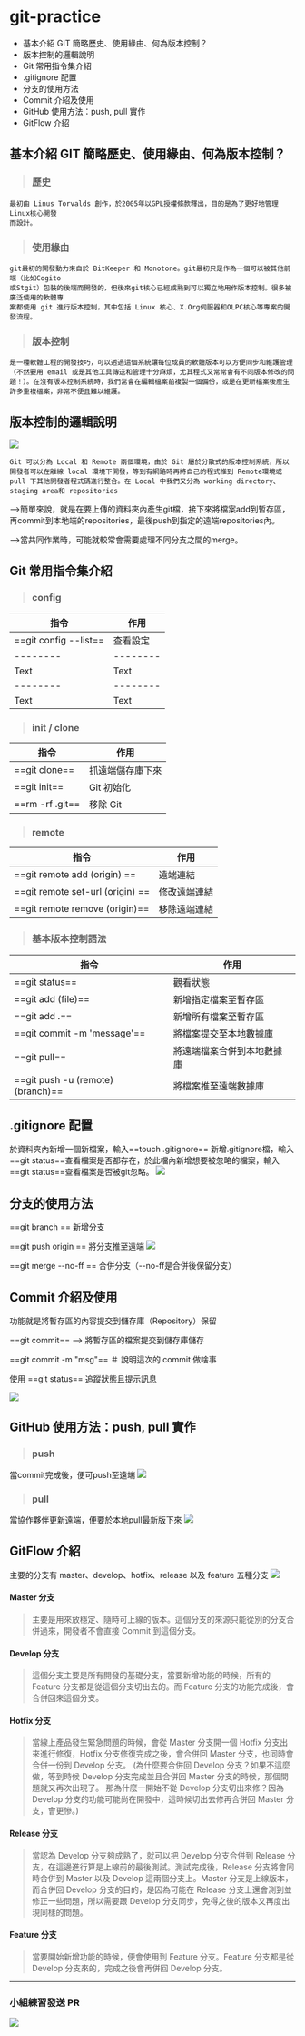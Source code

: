 # git-practice

* 基本介紹 GIT 簡略歷史、使用緣由、何為版本控制？
* 版本控制的邏輯說明
* Git 常用指令集介紹
* .gitignore 配置
* 分支的使用方法
* Commit 介紹及使用
* GitHub 使用方法：push, pull 實作
* GitFlow 介紹


基本介紹 GIT 簡略歷史、使用緣由、何為版本控制？
---
>### 歷史
```
最初由 Linus Torvalds 創作，於2005年以GPL授權條款釋出，目的是為了更好地管理Linux核心開發
而設計。
```

>### 使用緣由
```
git最初的開發動力來自於 BitKeeper 和 Monotone。git最初只是作為一個可以被其他前端（比如Cogito
或Stgit）包裝的後端而開發的，但後來git核心已經成熟到可以獨立地用作版本控制。很多被廣泛使用的軟體專
案都使用 git 進行版本控制，其中包括 Linux 核心、X.Org伺服器和OLPC核心等專案的開發流程。
```

>### 版本控制
```
是一種軟體工程的開發技巧，可以透過這個系統讓每位成員的軟體版本可以方便同步和維護管理（不然要用 email 或是其他工具傳送和管理十分麻煩，尤其程式又常常會有不同版本修改的問題！）。在沒有版本控制系統時，我們常會在編輯檔案前複製一個備份，或是在更新檔案後產生許多重複檔案，非常不便且難以維護。
```

版本控制的邏輯說明
---
![](https://i.imgur.com/IFwIhoh.png)
```
Git 可以分為 Local 和 Remote 兩個環境，由於 Git 屬於分散式的版本控制系統，所以開發者可以在離線 local 環境下開發，等到有網路時再將自己的程式推到 Remote環境或 pull 下其他開發者程式碼進行整合。在 Local 中我們又分為 working directory、staging area和 repositories
```
-->簡單來說，就是在要上傳的資料夾內產生git檔，接下來將檔案add到暫存區，再commit到本地端的repositories，最後push到指定的遠端repositories內。

-->當共同作業時，可能就較常會需要處理不同分支之間的merge。

Git 常用指令集介紹
---

>### config

| 指令 | 作用 |
| -------- | -------- | 
| ==git config --list==   | 查看設定    | 
| -------- | -------- | 
| Text     | Text     | 
| -------- | -------- |
| Text     | Text     |

>### init / clone

| 指令 | 作用 |
| -------- | -------- | 
| ==git clone==   | 抓遠端儲存庫下來	    | 
| ==git init== | Git 初始化 | 
| ==rm -rf .git==     | 移除 Git     | 

>### remote

| 指令 | 作用 |
| -------- | -------- | 
| ==git remote add (origin) <your url>== | 遠端連結	| 
| ==git remote set-url (origin) <your url>== | 修改遠端連結 | 
| ==git remote remove (origin)==     | 移除遠端連結     | 

>### 基本版本控制語法

| 指令 | 作用 |
| -------- | -------- | 
| ==git status== | 觀看狀態	| 
| ==git add (file)== | 新增指定檔案至暫存區 | 
| ==git add .==     | 新增所有檔案至暫存區     | 
| ==git commit -m 'message'== | 將檔案提交至本地數據庫	| 
| ==git pull== | 將遠端檔案合併到本地數據庫 | 
| ==git push -u (remote) (branch)==  | 將檔案推至遠端數據庫  | 
    
.gitignore 配置
---
於資料夾內新增一個新檔案，輸入==touch .gitignore== 新增.gitignore檔，輸入==git status==查看檔案是否都存在，於此檔內新增想要被忽略的檔案，輸入==git status==查看檔案是否被git忽略。
![](https://i.imgur.com/SuxjmYz.jpg)

    
分支的使用方法
---
==git branch <branch name>== 新增分支
    
==git push origin <branch name>== 將分支推至遠端
![](https://i.imgur.com/bqyn7RJ.png)

==git merge --no-ff <branch name>== 合併分支（--no-ff是合併後保留分支）
    
Commit 介紹及使用
---
功能就是將暫存區的內容提交到儲存庫（Repository）保留
    
==git commit== --> 將暫存區的檔案提交到儲存庫儲存
    
==git commit -m "msg"== ＃ 說明這次的 commit 做啥事
    
使用 ==git status== 追蹤狀態且提示訊息
    
![](https://i.imgur.com/t4cfHWJ.png)


GitHub 使用方法：push, pull 實作
---
>### push 
當commit完成後，便可push至遠端
![](https://i.imgur.com/6I56Gs9.png)

>### pull 
當協作夥伴更新遠端，便要於本地pull最新版下來
![](https://i.imgur.com/RFlhBd8.png)

GitFlow 介紹
---
主要的分支有 master、develop、hotfix、release 以及 feature 五種分支
![](https://i.imgur.com/Ra0eVbG.png)

#### Master 分支
    
>主要是用來放穩定、隨時可上線的版本。這個分支的來源只能從別的分支合併過來，開發者不會直接 Commit 到這個分支。

#### Develop 分支
>這個分支主要是所有開發的基礎分支，當要新增功能的時候，所有的 Feature 分支都是從這個分支切出去的。而 Feature 分支的功能完成後，會合併回來這個分支。

#### Hotfix 分支
>當線上產品發生緊急問題的時候，會從 Master 分支開一個 Hotfix 分支出來進行修復，Hotfix 分支修復完成之後，會合併回 Master 分支，也同時會合併一份到 Develop 分支。
(為什麼要合併回 Develop 分支？如果不這麼做，等到時候 Develop 分支完成並且合併回 Master 分支的時候，那個問題就又再次出現了。
那為什麼一開始不從 Develop 分支切出來修？因為 Develop 分支的功能可能尚在開發中，這時候切出去修再合併回 Master 分支，會更慘。)
    

#### Release 分支
>當認為 Develop 分支夠成熟了，就可以把 Develop 分支合併到 Release 分支，在這邊進行算是上線前的最後測試。測試完成後，Release 分支將會同時合併到 Master 以及 Develop 這兩個分支上。Master 分支是上線版本，而合併回 Develop 分支的目的，是因為可能在 Release 分支上還會測到並修正一些問題，所以需要跟 Develop 分支同步，免得之後的版本又再度出現同樣的問題。

#### Feature 分支
>當要開始新增功能的時候，便會使用到 Feature 分支。Feature 分支都是從 Develop 分支來的，完成之後會再併回 Develop 分支。

---
### 小組練習發送 PR
![](https://i.imgur.com/RacKVxo.png)
